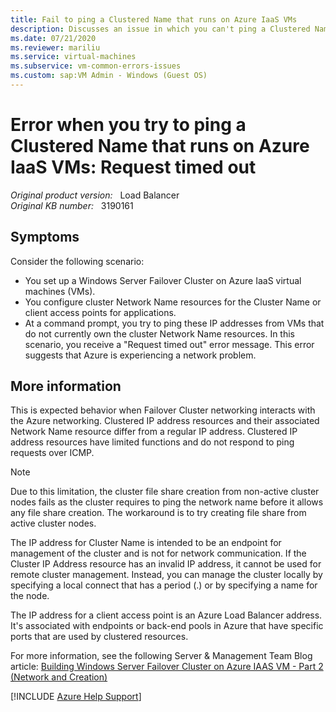 ```yaml
---
title: Fail to ping a Clustered Name that runs on Azure IaaS VMs
description: Discusses an issue in which you can't ping a Clustered Name that runs on Azure IaaS virtual machines. Provides a resolution.
ms.date: 07/21/2020
ms.reviewer: mariliu
ms.service: virtual-machines
ms.subservice: vm-common-errors-issues
ms.custom: sap:VM Admin - Windows (Guest OS)
---
```

# Error when you try to ping a Clustered Name that runs on Azure IaaS VMs: Request timed out

_Original product version:_ &nbsp; Load Balancer  
_Original KB number:_ &nbsp; 3190161

## Symptoms

Consider the following scenario:

- You set up a Windows Server Failover Cluster on Azure IaaS virtual machines (VMs).
- You configure cluster Network Name resources for the Cluster Name or client access points for applications.
- At a command prompt, you try to ping these IP addresses from VMs that do not currently own the cluster Network Name resources. In this scenario, you receive a "Request timed out" error message. This error suggests that Azure is experiencing a network problem.

## More information

This is expected behavior when Failover Cluster networking interacts with the Azure networking. Clustered IP address resources and their associated Network Name resource differ from a regular IP address. Clustered IP address resources have limited functions and do not respond to ping requests over ICMP.  
> [!NOTE]
> Due to this limitation, the cluster file share creation from non-active cluster nodes fails as the cluster requires to ping the network name before it allows any file share creation. The workaround is to try creating file share from active cluster nodes.

The IP address for Cluster Name is intended to be an endpoint for management of the cluster and is not for network communication. If the Cluster IP Address resource has an invalid IP address, it cannot be used for remote cluster management. Instead, you can manage the cluster locally by specifying a local connect that has a period (.) or by specifying a name for the node.

The IP address for a client access point is an Azure Load Balancer address. It's associated with endpoints or back-end pools in Azure that have specific ports that are used by clustered resources.

For more information, see the following Server & Management Team Blog article: [Building Windows Server Failover Cluster on Azure IAAS VM - Part 2 (Network and Creation)](https://blogs.technet.microsoft.com/askcore/2015/06/24/building-windows-server-failover-cluster-on-azure-iaas-vm-part-2-network-and-creation/)

[!INCLUDE [Azure Help Support](../../../includes/azure-help-support.md)]
